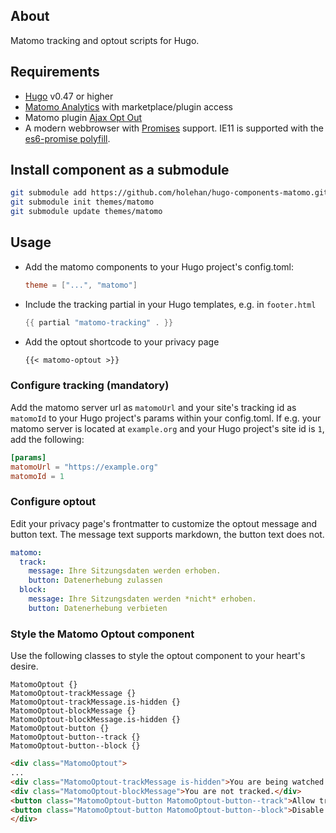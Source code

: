 ## About

Matomo tracking and optout scripts for Hugo.

## Requirements

- [Hugo](https://gohugo.io) v0.47 or higher
- [Matomo Analytics](https://matomo.org/) with marketplace/plugin access
- Matomo plugin [Ajax Opt Out](https://plugins.matomo.org/AjaxOptOut)
- A modern webbrowser with [Promises](https://caniuse.com/#feat=promises) support. IE11 is supported with the [es6-promise polyfill](https://github.com/stefanpenner/es6-promise).

## Install component as a submodule

```sh
git submodule add https://github.com/holehan/hugo-components-matomo.git themes/matomo
git submodule init themes/matomo
git submodule update themes/matomo
```

## Usage

- Add the matomo components to your Hugo project's config.toml:

  ```toml
  theme = ["...", "matomo"]
  ```

- Include the tracking partial in your Hugo templates, e.g. in `footer.html`

  ```go
  {{ partial "matomo-tracking" . }}
  ```

- Add the optout shortcode to your privacy page

  ```markdown
  {{< matomo-optout >}}
  ```

### Configure tracking (mandatory)

Add the matomo server url as `matomoUrl` and your site's tracking id as `matomoId` to your Hugo project's params within your config.toml. If e.g. your matomo server is located at `example.org` and your Hugo project's site id is `1`, add the following:

```toml
[params]
matomoUrl = "https://example.org"
matomoId = 1
```

### Configure optout

Edit your privacy page's frontmatter to customize the optout message and button text. The message text supports markdown, the button text does not.

```yaml
matomo:
  track:
    message: Ihre Sitzungsdaten werden erhoben.
    button: Datenerhebung zulassen
  block:
    message: Ihre Sitzungsdaten werden *nicht* erhoben.
    button: Datenerhebung verbieten
```

### Style the Matomo Optout component

Use the following classes to style the optout component to your heart's desire.

```
MatomoOptout {}
MatomoOptout-trackMessage {}
MatomoOptout-trackMessage.is-hidden {}
MatomoOptout-blockMessage {}
MatomoOptout-blockMessage.is-hidden {}
MatomoOptout-button {}
MatomoOptout-button--track {}
MatomoOptout-button--block {}
```

```html
<div class="MatomoOptout">
...
<div class="MatomoOptout-trackMessage is-hidden">You are being watched.</div>
<div class="MatomoOptout-blockMessage">You are not tracked.</div>
<button class="MatomoOptout-button MatomoOptout-button--track">Allow tracking</button>
<button class="MatomoOptout-button MatomoOptout-button--block">Disable tracking</button>
</div>
```
